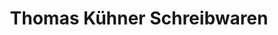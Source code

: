 ---
title: "Thomas Kühner Schreibwaren"
url: /ludwigshafen-am-rhein/thomas-kuehner-schreibwaren/
shop: Schreibwaren
---
